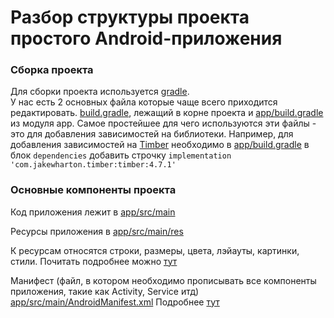 # Разбор структуры проекта простого Android-приложения

### Сборка проекта

Для сборки проекта используется [gradle](https://ru.wikipedia.org/wiki/Gradle).  
У нас есть 2 основных файла которые чаще всего приходится редактировать.
[build.gradle](build.gradle), лежащий в корне проекта и [app/build.gradle](app/build.gradle) из модуля app.
Самое простейшее для чего используются эти файлы - это для добавления зависимостей на библиотеки.
Например, для добавления зависимостей на [Timber](https://github.com/JakeWharton/timber) необходимо в [app/build.gradle](app/build.gradle)
в блок `dependencies` добавить строчку `implementation 'com.jakewharton.timber:timber:4.7.1'`

### Основные компоненты проекта

Код приложения лежит в [app/src/main](app/src/main/java)

Ресурсы приложения в [app/src/main/res](app/src/main/res)

К ресурсам относятся строки, размеры, цвета, лэйауты, картинки, стили.
Почитать подробнее можно [тут](https://developer.android.com/guide/topics/resources/providing-resources?hl=ru)

Манифест (файл, в котором необходимо прописывать все компоненты приложения, такие как Activity, Service итд) [app/src/main/AndroidManifest.xml](app/src/main/AndroidManifest.xml)
Подробнее [тут](https://developer.android.com/guide/topics/manifest/manifest-intro?hl=ru)